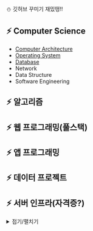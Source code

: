 
:snowman: 깃허브 꾸미기 재밌떵!!

 ## :zap: Computer Science

- [Computer Architecture](https://github.com/lee-june0210/june-Github/blob/main/Computer%20Science/Computer%20Architecture.md)
- [Operating System](https://github.com/lee-june0210/june-Github/blob/main/Computer%20Science/Operating%20System.md)
- [Database](https://github.com/lee-june0210/june-Github/blob/main/Computer%20Science/Database.md)
- Network
- Data Structure
- Software Engineering

## :zap: 알고리즘


## :zap: 웹 프로그래밍(풀스택)


## :zap: 앱 프로그래밍


## :zap: 데이터 프로젝트


## :zap: 서버 인프라(자격증?)


<details markdown="1">
<summary>접기/펼치기</summary>

<!--summary 아래 빈칸 공백 두고 내용을 적는공간-->

</details>
